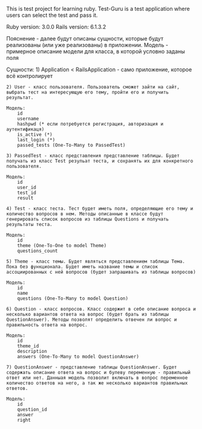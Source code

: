 This is test project for learning ruby. Test-Guru is a test application where users can select the test and pass it.

Ruby version: 3.0.0
Rails version: 6.1.3.2

Пояснение - далее будут описаны сущности, которые будут реализованы (или уже реализованы) в приложении.
Модель - примерное описание модели для класса, в которой условно заданы поля

Сущности:
    1) Application < RailsApplication - само приложение, которое всё контролирует

    2) User - класс пользователя. Пользователь сможет зайти на сайт, выбрать тест на интересующую его тему, пройти его и получить результат.

    Модель:
        id
        username
        hashpwd (* если потребуется регистрация, авторизация и аутентификаця)
        is_active (*)
        last_login (*)
        passed_tests (One-To-Many to PassedTest)
    
    3) PassedTest - класс представления представление таблицы. Будет получать из класс Test резульат теста, и сохранять их для конкретного пользователя.

    Модель:
        id
        user_id
        test_id
        result

    4) Test - класс теста. Тест будет иметь поля, определяющие его тему и количество вопросов в нем. Методы описанные в классе будут генерировать список вопросов из таблицы Questions и получать результаты теста.

    Модель:
        id
        theme (One-To-One to model Theme)
        questions_count
    
    5) Theme - класс темы. Будет являться представлением таблицы Тема. Пока без функционала. Будет иметь название темы и список ассоциированных с ней вопросов (будет запрашивать из таблицы вопросов)

    Модель:
        id
        name
        questions (One-To-Many to model Question)
    
    6) Question - класс вопросов. Класс содержит в себе описание вопроса и несколько вариантов ответа на вопрос (будет брать из таблицы QuestionAnswer). Методы позволят определить отвечен ли вопрос и правильность ответа на вопрос.

    Модель:
        id
        theme_id
        description
        answers (One-To-Many to model QuestionAnswer)

    7) QuestionAnswer - представление таблицы QuestionAnswer. Будет содержать описание ответа на вопрос и булеву переменную - правильный ответ или нет. Данныая модель позволит включать в вопрос переменное количество ответов на него, а так же несколько вариантов правильных ответов.

    Модель:
        id
        question_id
        answer
        right